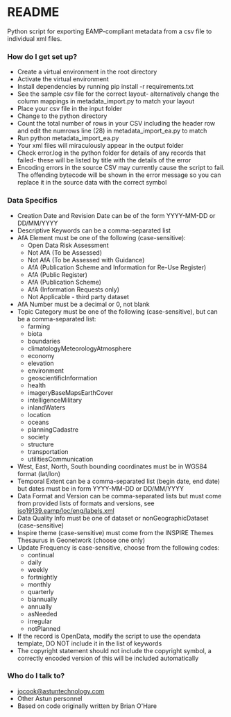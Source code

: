 # README #

Python script for exporting EAMP-compliant metadata from a csv file to individual xml files.

### How do I get set up? ###

* Create a virtual environment in the root directory
* Activate the virtual environment
* Install dependencies by running pip install -r requirements.txt
* See the sample csv file for the correct layout- alternatively change the column mappings in metadata_import.py to match your layout
* Place your csv file in the input folder
* Change to the python directory
* Count the total number of rows in your CSV including the header row and edit the numrows line (28) in metadata_import_ea.py to match
* Run python metadata_import_ea.py
* Your xml files will miraculously appear in the output folder
* Check error.log in the python folder for details of any records that failed- these will be listed by title with the details of the error
* Encoding errors in the source CSV may currently cause the script to fail. The offending bytecode will be shown in the error message so you can replace it in the source data with the correct symbol

### Data Specifics ###

* Creation Date and Revision Date can be of the form YYYY-MM-DD or DD/MM/YYYY
* Descriptive Keywords can be a comma-separated list
* AfA Element must be one of the following (case-sensitive):
  * Open Data Risk Assessment
  * Not AfA (To be Assessed)
  * Not AfA (To be Assessed with Guidance)
  * AfA (Publication Scheme and Information for Re-Use Register)
  * AfA (Public Register)
  * AfA (Publication Scheme)
  * AfA (Information Requests only)
  * Not Applicable - third party dataset
* AfA Number must be a decimal or 0, not blank
* Topic Category must be one of the following (case-sensitive), but can be a comma-separated list:
  * farming
  * biota
  * boundaries
  * climatologyMeteorologyAtmosphere
  * economy
  * elevation
  * environment
  * geoscientificInformation
  * health
  * imageryBaseMapsEarthCover
  * intelligenceMilitary
  * inlandWaters
  * location
  * oceans
  * planningCadastre
  * society
  * structure
  * transportation
  * utilitiesCommunication
* West, East, North, South bounding coordinates must be in WGS84 format (lat/lon)
* Temporal Extent can be a comma-separated list (begin date, end date) but dates must be in form YYYY-MM-DD or DD/MM/YYYY
* Data Format and Version can be comma-separated lists but must come from provided lists of formats and versions, see [iso19139.eamp/loc/eng/labels.xml](https://github.com/AstunTechnology/environmentagency_geonetwork/blob/master/Schema/iso19139.eamp/loc/eng/labels.xml#L1418)
* Data Quality Info must be one of dataset or nonGeographicDataset (case-sensitive)
* Inspire theme (case-sensitive) must come from the INSPIRE Themes Thesaurus in Geonetwork (choose one only)
* Update Frequency is case-sensitive, choose from the following codes:
  * continual
  * daily
  * weekly
  * fortnightly
  * monthly
  * quarterly
  * biannually
  * annually
  * asNeeded
  * irregular
  * notPlanned
* If the record is OpenData, modify the script to use the opendata template, DO NOT include it in the list of keywords
* The copyright statement should not include the copyright symbol, a correctly encoded version of this will be included automatically

### Who do I talk to? ###

* jocook@astuntechnology.com
* Other Astun personnel
* Based on code originally written by Brian O'Hare
